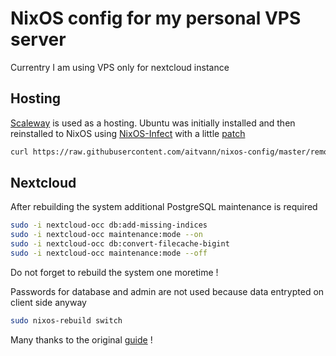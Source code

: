 # NixOS config for my personal VPS server

Currentry I am using VPS only for nextcloud instance

## Hosting

[Scaleway][scaleway] is used as a hosting. Ubuntu was initially installed
and then reinstalled to NixOS using [NixOS-Infect][nixos-infect] with a little [patch][nixos-infect-patched]

```sh
curl https://raw.githubusercontent.com/aitvann/nixos-config/master/remote/nixos-infect-patched.sh | NIX_CHANNEL=nixos-21.11 bash -x
```

## Nextcloud

After rebuilding the system additional PostgreSQL maintenance is required

```sh
sudo -i nextcloud-occ db:add-missing-indices
sudo -i nextcloud-occ maintenance:mode --on
sudo -i nextcloud-occ db:convert-filecache-bigint
sudo -i nextcloud-occ maintenance:mode --off
```

Do not forget to rebuild the system one moretime !

Passwords for database and admin are not used because data entrypted
on client side anyway

```sh
sudo nixos-rebuild switch
```

Many thanks to the original [guide][nixos-nextcloud-guide] !

[scaleway]: https://scaleway.com/
[nixos-infect]: https://github.com/elitak/nixos-infect
[nixos-infect-patched]: nixos-infect-patched.sh
[nixos-nextcloud-guide]: https://jacobneplokh.com/how-to-setup-nextcloud-on-nixos/
